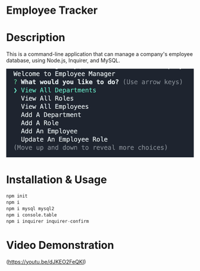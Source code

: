 # Employee Tracker

# Description

This is a command-line application that can manage a company's employee database, using Node.js, Inquirer, and MySQL.

![screenshot](assets/images/screenshot.png)



# Installation & Usage

```python
npm init
npm i
npm i mysql mysql2
npm i console.table
npm i inquirer inquirer-confirm
```

# Video Demonstration
(https://youtu.be/dJKEO2FeQKI)

